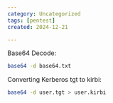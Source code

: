 ```yaml
---
category: Uncategorized
tags: [pentest]
created: 2024-12-21

---
```

Base64 Decode:

~~~bash
base64 -d base64.txt
~~~

Converting Kerberos tgt to kirbi:

~~~bash
base64 -d user.tgt > user.kirbi
~~~

